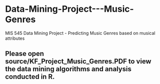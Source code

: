 # Data-Mining-Project---Music-Genres
MIS 545 Data Mining Project - Predicting Music Genres based on musical attributes

## Please open source/KF_Project_Music_Genres.PDF to view the data mining algorithms and analysis conducted in R.
